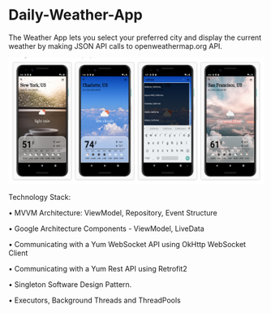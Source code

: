 # Daily-Weather-App

The Weather App lets you select your preferred city and display the current weather by making JSON API calls to openweathermap.org API.

![Screenshot](banner.png)


Technology Stack:

• MVVM Architecture: ViewModel, Repository, Event Structure

• Google Architecture Components - ViewModel, LiveData

• Communicating with a Yum WebSocket API using OkHttp WebSocket Client

• Communicating with a Yum Rest API using Retrofit2

• Singleton Software Design Pattern.

• Executors, Background Threads and ThreadPools
